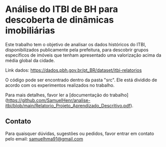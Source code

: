 # Análise do ITBI de BH para descoberta de dinâmicas imobiliárias

Este trabalho tem o objetivo de analisar os dados históricos do ITBI, disponibilizados publicamente pela prefeitura, para descobrir grupos específicos de imóveis que tenham apresentado uma valorização acima da média global da cidade.

Link dados: https://dados.pbh.gov.br/pt_BR/dataset/itbi-relatorios

O código pode ser encontrado dentro da pasta "src". Ele está dividido de acordo com os experimentos realizados no trabalho.

Para mais detalhes, favor ler a [documentação do trabalho] (https://github.com/SamuelHenr/analise-itbi/blob/main/Relatorio_Projeto_Aprendizado_Descritivo.pdf).

## Contato
Para quaisquer dúvidas, sugestões ou pedidos, favor entrar em contato pelo email: samuelhma91@gmail.com
